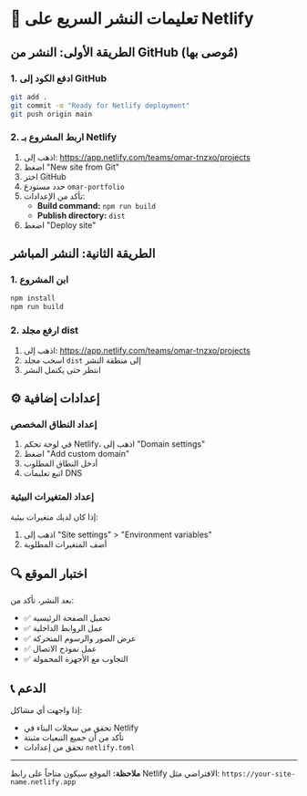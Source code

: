 # 🚀 تعليمات النشر السريع على Netlify

## الطريقة الأولى: النشر من GitHub (مُوصى بها)

### 1. ادفع الكود إلى GitHub
```bash
git add .
git commit -m "Ready for Netlify deployment"
git push origin main
```

### 2. اربط المشروع بـ Netlify
1. اذهب إلى: https://app.netlify.com/teams/omar-tnzxo/projects
2. اضغط "New site from Git"
3. اختر GitHub
4. حدد مستودع `omar-portfolio`
5. تأكد من الإعدادات:
   - **Build command:** `npm run build`
   - **Publish directory:** `dist`
6. اضغط "Deploy site"

## الطريقة الثانية: النشر المباشر

### 1. ابن المشروع
```bash
npm install
npm run build
```

### 2. ارفع مجلد dist
1. اذهب إلى: https://app.netlify.com/teams/omar-tnzxo/projects
2. اسحب مجلد `dist` إلى منطقة النشر
3. انتظر حتى يكتمل النشر

## ⚙️ إعدادات إضافية

### إعداد النطاق المخصص
1. في لوحة تحكم Netlify، اذهب إلى "Domain settings"
2. اضغط "Add custom domain"
3. أدخل النطاق المطلوب
4. اتبع تعليمات DNS

### إعداد المتغيرات البيئية
إذا كان لديك متغيرات بيئية:
1. اذهب إلى "Site settings" > "Environment variables"
2. أضف المتغيرات المطلوبة

## 🔍 اختبار الموقع
بعد النشر، تأكد من:
- ✅ تحميل الصفحة الرئيسية
- ✅ عمل الروابط الداخلية
- ✅ عرض الصور والرسوم المتحركة
- ✅ عمل نموذج الاتصال
- ✅ التجاوب مع الأجهزة المحمولة

## 📞 الدعم
إذا واجهت أي مشاكل:
- تحقق من سجلات البناء في Netlify
- تأكد من أن جميع التبعيات مثبتة
- تحقق من إعدادات `netlify.toml`

---
**ملاحظة:** الموقع سيكون متاحاً على رابط Netlify الافتراضي مثل: `https://your-site-name.netlify.app` 